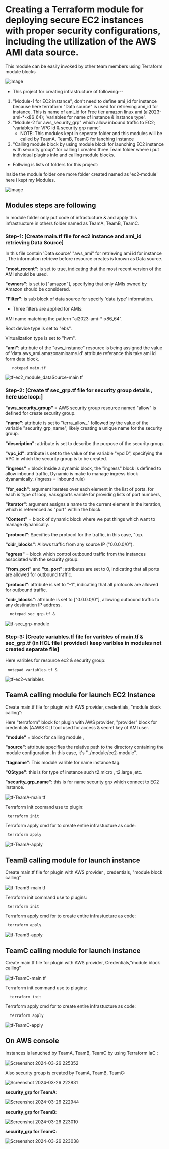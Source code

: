 # Creating a Terraform module for deploying secure EC2 instances with proper security configurations, including the utilization of the AWS AMI data source. 
This module can be easily invoked by other team members using Terraform module blocks

![image](https://github.com/Pratikshinde55/Terraform-aws-module-dataSource-/assets/145910708/7b0f0e91-6dda-4945-be1a-78c5368012d1)

- This project for creating infrastructure of following:--

1. "Module-1 for EC2 instance", don't need to define ami_id for instance because here terraform "Data source" is used for retrieving ami_id for instance,
   This is name of ami_id for Free tier amazon linux ami (al2023-ami-*-x86_64); 'variables for name of instance & instance type'.
2. "Module-2 for aws_security_grp" which allow inbound traffic to EC2; 'variables for VPC id & security grp name'.
   - NOTE: This modules kept in seperate folder and this modules will be called by TeamA, TeamB, TeamC for lanching instance
3. "Calling module block by using module block for launching EC2 instance with security group" for calling I created three Team folder where i put individual 
 plugins info and calling module blocks.

- Follwing is lists of folders for this project:

Inside the module folder one more folder created named as 'ec2-module' here i kept my Modules.

![image](https://github.com/Pratikshinde55/Terraform-aws-module-dataSource-/assets/145910708/bd7e3d76-90a6-44c4-9db9-12bc1aca5e91)

## Modules steps are following 

In module folder only put code of infrastucture & and apply this infrastructure in others folder named as TeamA, TeamB, TeamC.

### Step-1: [Create main.tf file for ec2 instance and ami_id retrieving Data Source]

In this file contain 'Data source' "aws_ami" for retrieving ami id for instance , The information retrieve before resource creates is known as Data source.

**"most_recent"**: is set to true, indicating that the most recent version of the AMI should be used.

**"owners"**: is set to ["amazon"], specifying that only AMIs owned by Amazon should be considered.

**"Filter"**: is sub block of data source for specify 'data type' information.

- Three filters are applied for AMIs:
  
AMI name matching the pattern "al2023-ami-*-x86_64".
   
Root device type is set to "ebs".
   
Virtualization type is set to "hvm".

**"ami"**: attribute of the "aws_instance" resource is being assigned the value of 'data.aws_ami.amazonaminame.id' attribute referance this take ami id form data 
block.

       notepad main.tf

![tf-ec2_module_dataSource-main tf](https://github.com/Pratikshinde55/Terraform-aws-module-dataSource-/assets/145910708/f80a11e9-fd2b-4037-933a-042c79919846)


### Step-2: [Create tf sec_grp.tf file for security group details , here use loop:]

**"aws_security_group"** =  AWS security group resource named "allow" is defined for create security group.
  
**"name"**: attribute is set to "terra_allow_" followed by the value of the variable "security_grp_name", likely creating a unique name for the security group.
  
**"description"**: attribute is set to describe the purpose of the security group.

**"vpc_id"**: attribute is set to the value of the variable "vpcID", specifying the VPC in which the security group is to be created.

**"ingress"** = block Inside a dynamic block, the "ingress" block is defined to allow inbound traffic, Dynamic is make to manage ingress block dyanamically. 
  (ingress = inbound rule)

**"for_each"**: argument iterates over each element in the list of ports. for each is type of loop, var.sgports varible for providing lists of port numbers,

**"iterator"**: argument assigns a name to the current element in the iteration, which is referenced as "port" within the block.

**"Content"** = block of dynamic block where we put things which want to manage dynamically.

**"protocol"**: Specifies the protocol for the traffic, in this case, "tcp.

**"cidr_blocks"**: Allows traffic from any source IP ("0.0.0.0/0").

**"egress"** = block which control outbound traffic from the instances associated with the security group.

**"from_port"** and **"to_port"**: attributes are set to 0, indicating that all ports are allowed for outbound traffic.

**"protocol"**: attribute is set to "-1", indicating that all protocols are allowed for outbound traffic.

**"cidr_blocks"**: attribute is set to ["0.0.0.0/0"], allowing outbound traffic to any destination IP address.

      notepad sec_grp.tf &

![tf-sec_grp-module](https://github.com/Pratikshinde55/Terraform-aws-module-dataSource-/assets/145910708/79923a65-b1ac-472a-a642-bbba1f9395df)

### Step-3: [Create variables.tf file for varibles of main.tf & sec_grp.tf (in HCL file i provided i keep varibles in modules not created separate file]

Here varibles for resource ec2 & security group:

     notepad variables.tf &

![tf-ec2-variables](https://github.com/Pratikshinde55/Terraform-aws-module-dataSource-/assets/145910708/bbc47f63-79ec-4275-8426-65bd68138e51)


## TeamA calling module for launch EC2 Instance 

Create main.tf file for plugin with AWS provider, credentials, "module block calling":

Here "terraform" block for plugin with AWS provider, "provider" block for credentials (AAWS CLI tool used for access & secret key of AMI user.

**"module"** = block for calling module , 

**"source"**: attribute specifies the relative path to the directory containing the module configuration. In this case, it's "../module/ec2-module".

**"tagname"**: This module varible for name instance tag.

**"OStype"**: this is for type of instance such t2.micro , t2.large ,etc.

**"security_grp_name"**: this is for name security grp which connect to EC2 instance.


![tf-TeamA-main tf](https://github.com/Pratikshinde55/Terraform-aws-module-dataSource-/assets/145910708/0b228b65-cff4-4568-81e5-128ed7b64d0a)

Terraform init  coomand use to plugin: 

     terraform init

Terraform apply cmd for to create entire infrastucture as code:

     terraform apply

![tf-TeamA-apply](https://github.com/Pratikshinde55/Terraform-aws-module-dataSource-/assets/145910708/c1d47f95-db17-4f9e-9519-ff82d0614b2e)

## TeamB calling module for launch instance

Create main.tf file for plugin with AWS provider , credentials, "module block calling"


![tf-TeamB-main tf](https://github.com/Pratikshinde55/Terraform-aws-module-dataSource-/assets/145910708/5661114d-6f2c-4211-9c7b-6c5c4c7dc2c1)

Terraform init command use to plugins:

     terraform init

Terraform apply cmd for to create entire infrastucture as code:

     terraform apply

![tf-TeamB-apply](https://github.com/Pratikshinde55/Terraform-aws-module-dataSource-/assets/145910708/991b9074-d8fc-4123-8b3a-b3b0910a36fe)

## TeamC calling module for launch instance 

Create main.tf file for plugin with AWS provider, Credentials,"module block calling"

![tf-TeamC-main tf](https://github.com/Pratikshinde55/Terraform-aws-module-dataSource-/assets/145910708/82bbbe04-4bf6-402c-9cea-c37fe0ac1939)

Terraform init command use to plugins: 

      terraform init

Terraform apply cmd for to create entire infrastucture as code:

      terraform apply
       
![tf-TeamC-apply](https://github.com/Pratikshinde55/Terraform-aws-module-dataSource-/assets/145910708/6dcfeda5-3499-414c-b988-ebfe2bc5a449)

## On AWS console

Instances is lanuched by TeamA, TeamB, TeamC by using Terraform IaC :

![Screenshot 2024-03-26 225352](https://github.com/Pratikshinde55/Terraform-aws-module-dataSource-/assets/145910708/dc408713-a2c1-40a8-bd44-d643095927fb)


Also security group is created by TeamA, TeamB, TeamC:

![Screenshot 2024-03-26 222831](https://github.com/Pratikshinde55/Terraform-aws-module-dataSource-/assets/145910708/e199424c-f22d-46c5-8ac6-5de68a3f2e9e)


**security_grp for TeamA**:

![Screenshot 2024-03-26 222944](https://github.com/Pratikshinde55/Terraform-aws-module-dataSource-/assets/145910708/a449e0aa-0d7d-4502-84ec-96820d944567)

**security_grp for TeamB**:

![Screenshot 2024-03-26 223010](https://github.com/Pratikshinde55/Terraform-aws-module-dataSource-/assets/145910708/1da6ffda-36d9-4b16-a495-8c3e8a1e6b09)

**security_grp for TeamC**:

![Screenshot 2024-03-26 223038](https://github.com/Pratikshinde55/Terraform-aws-module-dataSource-/assets/145910708/7aabc04e-941f-4a7a-9816-b2156ab60e19)


